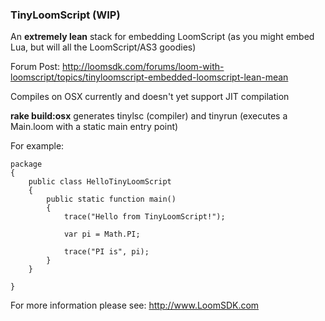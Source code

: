 ### TinyLoomScript (WIP)

An **extremely lean** stack for embedding LoomScript (as you might embed Lua, but will all the LoomScript/AS3 goodies)

Forum Post: http://loomsdk.com/forums/loom-with-loomscript/topics/tinyloomscript-embedded-loomscript-lean-mean

Compiles on OSX currently and doesn't yet support JIT compilation

**rake build:osx** generates tinylsc (compiler) and tinyrun (executes a Main.loom with a static main entry point)

For example:

```as3
package
{
    public class HelloTinyLoomScript
    {
        public static function main()
        {
            trace("Hello from TinyLoomScript!");

            var pi = Math.PI;

            trace("PI is", pi);
        }
    }

}
```

For more information please see: http://www.LoomSDK.com
